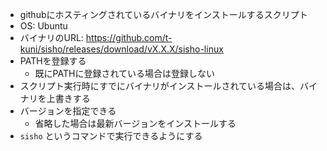 * githubにホスティングされているバイナリをインストールするスクリプト
* OS: Ubuntu
* バイナリのURL: https://github.com/t-kuni/sisho/releases/download/vX.X.X/sisho-linux
* PATHを登録する
  * 既にPATHに登録されている場合は登録しない
* スクリプト実行時にすでにバイナリがインストールされている場合は、バイナリを上書きする
* バージョンを指定できる
  * 省略した場合は最新バージョンをインストールする
* `sisho` というコマンドで実行できるようにする